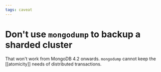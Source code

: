 ```yaml
---
tags: caveat
---
```


# Don't use `mongodump` to backup a sharded cluster
That won't work from MongoDB 4.2 onwards. `mongodump` cannot keep the [[atomicity]] needs of distributed transactions.
